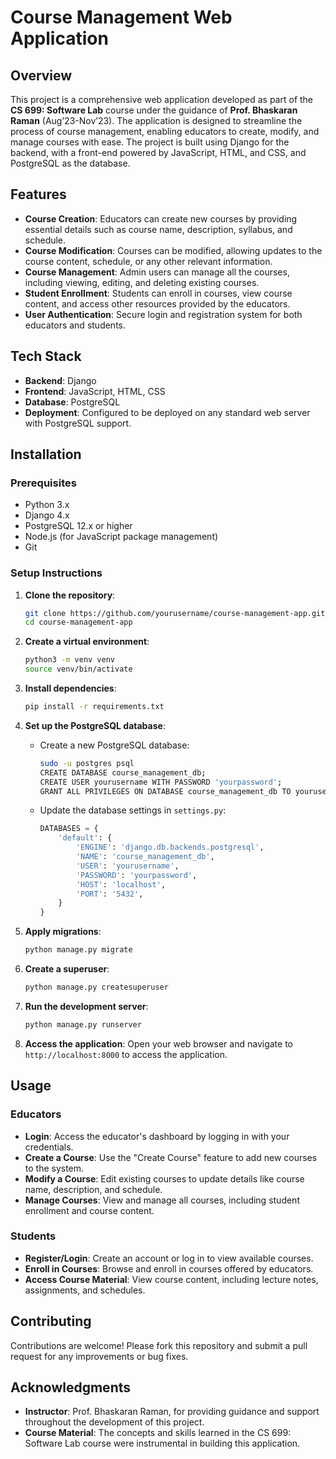 # Course Management Web Application

## Overview
This project is a comprehensive web application developed as part of the **CS 699: Software Lab** course under the guidance of **Prof. Bhaskaran Raman** (Aug’23-Nov’23). The application is designed to streamline the process of course management, enabling educators to create, modify, and manage courses with ease. The project is built using Django for the backend, with a front-end powered by JavaScript, HTML, and CSS, and PostgreSQL as the database.

## Features
- **Course Creation**: Educators can create new courses by providing essential details such as course name, description, syllabus, and schedule.
- **Course Modification**: Courses can be modified, allowing updates to the course content, schedule, or any other relevant information.
- **Course Management**: Admin users can manage all the courses, including viewing, editing, and deleting existing courses.
- **Student Enrollment**: Students can enroll in courses, view course content, and access other resources provided by the educators.
- **User Authentication**: Secure login and registration system for both educators and students.

## Tech Stack
- **Backend**: Django
- **Frontend**: JavaScript, HTML, CSS
- **Database**: PostgreSQL
- **Deployment**: Configured to be deployed on any standard web server with PostgreSQL support.

## Installation

### Prerequisites
- Python 3.x
- Django 4.x
- PostgreSQL 12.x or higher
- Node.js (for JavaScript package management)
- Git

### Setup Instructions

1. **Clone the repository**:
    ```bash
    git clone https://github.com/yourusername/course-management-app.git
    cd course-management-app
    ```

2. **Create a virtual environment**:
    ```bash
    python3 -m venv venv
    source venv/bin/activate
    ```

3. **Install dependencies**:
    ```bash
    pip install -r requirements.txt
    ```

4. **Set up the PostgreSQL database**:
   - Create a new PostgreSQL database:
     ```bash
     sudo -u postgres psql
     CREATE DATABASE course_management_db;
     CREATE USER yourusername WITH PASSWORD 'yourpassword';
     GRANT ALL PRIVILEGES ON DATABASE course_management_db TO yourusername;
     ```

   - Update the database settings in `settings.py`:
     ```python
     DATABASES = {
         'default': {
             'ENGINE': 'django.db.backends.postgresql',
             'NAME': 'course_management_db',
             'USER': 'yourusername',
             'PASSWORD': 'yourpassword',
             'HOST': 'localhost',
             'PORT': '5432',
         }
     }
     ```

5. **Apply migrations**:
    ```bash
    python manage.py migrate
    ```

6. **Create a superuser**:
    ```bash
    python manage.py createsuperuser
    ```

7. **Run the development server**:
    ```bash
    python manage.py runserver
    ```

8. **Access the application**:
   Open your web browser and navigate to `http://localhost:8000` to access the application.

## Usage

### Educators
- **Login**: Access the educator's dashboard by logging in with your credentials.
- **Create a Course**: Use the "Create Course" feature to add new courses to the system.
- **Modify a Course**: Edit existing courses to update details like course name, description, and schedule.
- **Manage Courses**: View and manage all courses, including student enrollment and course content.

### Students
- **Register/Login**: Create an account or log in to view available courses.
- **Enroll in Courses**: Browse and enroll in courses offered by educators.
- **Access Course Material**: View course content, including lecture notes, assignments, and schedules.

## Contributing
Contributions are welcome! Please fork this repository and submit a pull request for any improvements or bug fixes.

## Acknowledgments
- **Instructor**: Prof. Bhaskaran Raman, for providing guidance and support throughout the development of this project.
- **Course Material**: The concepts and skills learned in the CS 699: Software Lab course were instrumental in building this application.
